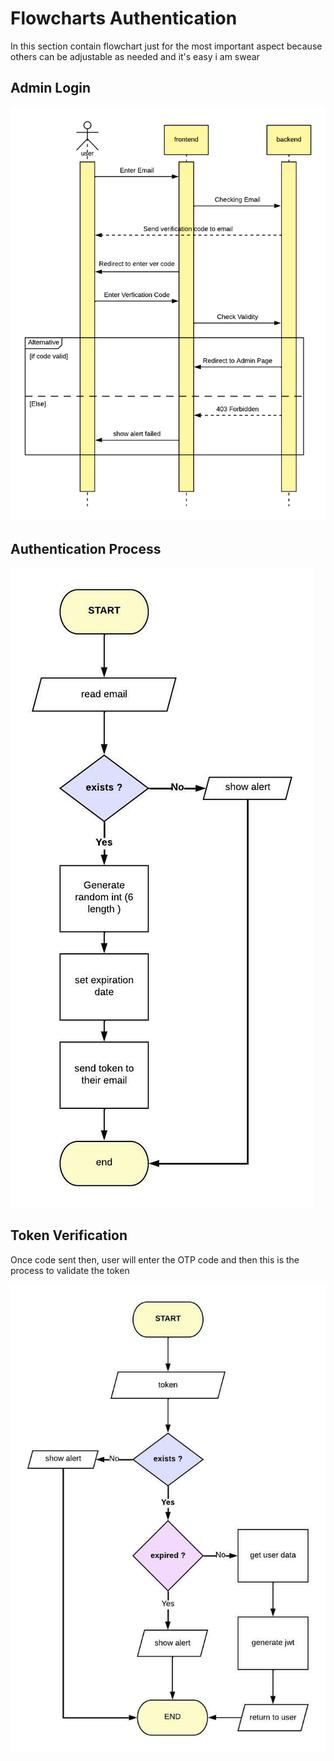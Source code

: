 # Flowcharts Authentication
In this section contain flowchart just for the most important aspect because others can be adjustable as needed and it's easy i am swear

## Admin Login

![sequence login](assets/sequence-1.png)

## Authentication Process
![authentication process](assets/flowchart-auth.jpeg)

## Token Verification

Once code sent then, user will enter the OTP code and then this is the process to validate the token

![token verification](assets/token-verification.jpeg)